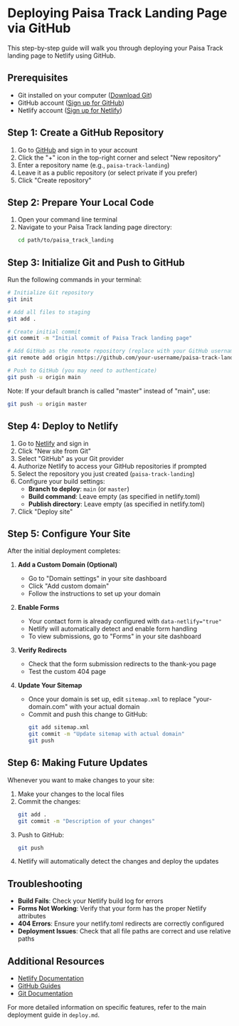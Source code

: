 # Deploying Paisa Track Landing Page via GitHub

This step-by-step guide will walk you through deploying your Paisa Track landing page to Netlify using GitHub.

## Prerequisites
- Git installed on your computer ([Download Git](https://git-scm.com/downloads))
- GitHub account ([Sign up for GitHub](https://github.com/join))
- Netlify account ([Sign up for Netlify](https://app.netlify.com/signup))

## Step 1: Create a GitHub Repository

1. Go to [GitHub](https://github.com/) and sign in to your account
2. Click the "+" icon in the top-right corner and select "New repository"
3. Enter a repository name (e.g., `paisa-track-landing`)
4. Leave it as a public repository (or select private if you prefer)
5. Click "Create repository"

## Step 2: Prepare Your Local Code

1. Open your command line terminal
2. Navigate to your Paisa Track landing page directory:
   ```bash
   cd path/to/paisa_track_landing
   ```

## Step 3: Initialize Git and Push to GitHub

Run the following commands in your terminal:

```bash
# Initialize Git repository
git init

# Add all files to staging
git add .

# Create initial commit
git commit -m "Initial commit of Paisa Track landing page"

# Add GitHub as the remote repository (replace with your GitHub username)
git remote add origin https://github.com/your-username/paisa-track-landing.git

# Push to GitHub (you may need to authenticate)
git push -u origin main
```

Note: If your default branch is called "master" instead of "main", use:
```bash
git push -u origin master
```

## Step 4: Deploy to Netlify

1. Go to [Netlify](https://app.netlify.com/) and sign in
2. Click "New site from Git"
3. Select "GitHub" as your Git provider
4. Authorize Netlify to access your GitHub repositories if prompted
5. Select the repository you just created (`paisa-track-landing`)
6. Configure your build settings:
   - **Branch to deploy**: `main` (or `master`)
   - **Build command**: Leave empty (as specified in netlify.toml)
   - **Publish directory**: Leave empty (as specified in netlify.toml)
7. Click "Deploy site"

## Step 5: Configure Your Site

After the initial deployment completes:

1. **Add a Custom Domain (Optional)**
   - Go to "Domain settings" in your site dashboard
   - Click "Add custom domain"
   - Follow the instructions to set up your domain

2. **Enable Forms**
   - Your contact form is already configured with `data-netlify="true"`
   - Netlify will automatically detect and enable form handling
   - To view submissions, go to "Forms" in your site dashboard

3. **Verify Redirects**
   - Check that the form submission redirects to the thank-you page
   - Test the custom 404 page

4. **Update Your Sitemap**
   - Once your domain is set up, edit `sitemap.xml` to replace "your-domain.com" with your actual domain
   - Commit and push this change to GitHub:
     ```bash
     git add sitemap.xml
     git commit -m "Update sitemap with actual domain"
     git push
     ```

## Step 6: Making Future Updates

Whenever you want to make changes to your site:

1. Make your changes to the local files
2. Commit the changes:
   ```bash
   git add .
   git commit -m "Description of your changes"
   ```
3. Push to GitHub:
   ```bash
   git push
   ```
4. Netlify will automatically detect the changes and deploy the updates

## Troubleshooting

- **Build Fails**: Check your Netlify build log for errors
- **Forms Not Working**: Verify that your form has the proper Netlify attributes
- **404 Errors**: Ensure your netlify.toml redirects are correctly configured
- **Deployment Issues**: Check that all file paths are correct and use relative paths

## Additional Resources

- [Netlify Documentation](https://docs.netlify.com/)
- [GitHub Guides](https://guides.github.com/)
- [Git Documentation](https://git-scm.com/doc)

For more detailed information on specific features, refer to the main deployment guide in `deploy.md`. 